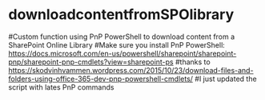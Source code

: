 # downloadcontentfromSPOlibrary
#Custom function using PnP PowerShell to download content from a SharePoint Online Library
#Make sure you install PnP PowerShell: https://docs.microsoft.com/en-us/powershell/sharepoint/sharepoint-pnp/sharepoint-pnp-cmdlets?view=sharepoint-ps
#thanks to https://skodvinhvammen.wordpress.com/2015/10/23/download-files-and-folders-using-office-365-dev-pnp-powershell-cmdlets/
#I just updated the script with lates PnP commands 
##
